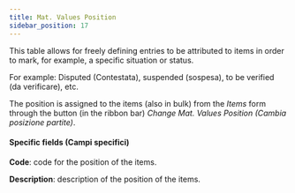 ```yaml
---
title: Mat. Values Position
sidebar_position: 17
---
```


This table allows for freely defining entries to be attributed to items in order to mark, for example, a specific situation or status.

For example: Disputed (Contestata), suspended (sospesa), to be verified (da verificare), etc.

The position is assigned to the items (also in bulk) from the *Items* form through the button (in the ribbon bar) *Change Mat. Values Position (Cambia posizione partite)*.

#### Specific fields (Campi specifici)

**Code**: code for the position of the items.

**Description**: description of the position of the items.
